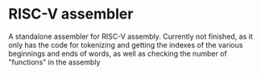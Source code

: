 # RISC-V assembler
A standalone assembler for RISC-V assembly. Currently not finished, as it only has the code for tokenizing and getting the indexes of the various beginnings and ends of words, as well as checking the number of "functions" in the assembly
